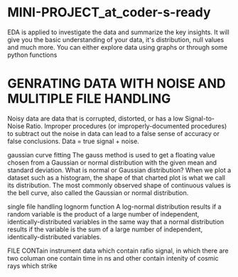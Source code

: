 # MINI-PROJECT_at_coder-s-ready
EDA is applied to investigate the data and summarize the key insights. It will give you the basic understanding of your data, it's distribution, null values and much more. You can either explore data using graphs or through some python functions

# GENRATING DATA WITH NOISE AND MULITIPLE FILE HANDLING
Noisy data are data that is corrupted, distorted, or has a low Signal-to-Noise Ratio. Improper procedures (or improperly-documented procedures) to subtract out the noise in data can lead to a false sense of accuracy or false conclusions. Data = true signal + noise.

gaussian curve fitting
The gauss method is used to get a floating value chosen from a Gaussian or normal distribution with the given mean and standard deviation. What is normal or Gaussian distribution? When we plot a dataset such as a histogram, the shape of that charted plot is what we call its distribution. The most commonly observed shape of continuous values is the bell curve, also called the Gaussian or normal distribution.

single file handling
lognorm function
A log-normal distribution results if a random variable is the product of a large number of independent, identically-distributed variables in the same way that a normal distribution results if the variable is the sum of a large number of independent, identically-distributed variables.

FILE CONTain instrument data which contain rafio signal, in which there are two columan one contain time in ns and other contain intenity of cosmic rays which strike

